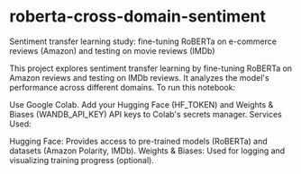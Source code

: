 # roberta-cross-domain-sentiment
Sentiment transfer learning study: fine-tuning RoBERTa on e-commerce reviews (Amazon) and testing on movie reviews (IMDb)

This project explores sentiment transfer learning by fine-tuning RoBERTa on Amazon reviews and testing on IMDb reviews. It analyzes the model's performance across different domains.
To run this notebook:

Use Google Colab.
Add your Hugging Face (HF_TOKEN) and Weights & Biases (WANDB_API_KEY) API keys to Colab's secrets manager.
Services Used:

Hugging Face: Provides access to pre-trained models (RoBERTa) and datasets (Amazon Polarity, IMDb).
Weights & Biases: Used for logging and visualizing training progress (optional).
